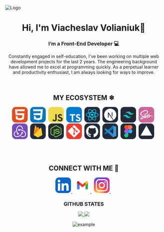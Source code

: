 ![Logo](https://user-images.githubusercontent.com/87828904/210168151-ff080cf5-5cd1-49ea-a049-579d09aa5b82.png)

<h1 align="center">Hi, I'm Viacheslav Volianiuk👋</h1>
<h3 align="center">I’m a Front-End Developer 💻</h3>

<p align="center">
Constantly engaged in self-education, I've been working on multiple web development projects for the last 2 years. The engineering background have allowed me to excel at programming quickly. As a perpetual learner and productivity enthusiast, I am always looking for ways to improve.
</p>

<br />

<h2 align="center">MY ECOSYSTEM ❄</h2>

<div align="center">

<img src="https://github.com/tandpfun/skill-icons/blob/main/icons/HTML.svg" alt="HTML" width="50px" />&nbsp;
<img src="https://github.com/tandpfun/skill-icons/blob/main/icons/CSS.svg" alt="CSS" width="50px" />&nbsp;
<img src="https://github.com/tandpfun/skill-icons/blob/main/icons/JavaScript.svg" alt="javascript" width="50px" />&nbsp;
<img src="https://github.com/tandpfun/skill-icons/blob/main/icons/TypeScript.svg" alt="TypeScript" width="50px" />&nbsp;
<img src="https://github.com/tandpfun/skill-icons/blob/main/icons/React-Dark.svg" alt="Reactjs" width="50px" />&nbsp;
<img src="https://github.com/tandpfun/skill-icons/blob/main/icons/NextJS-Dark.svg" alt="Nextjs" width="50px" />&nbsp;
<img src="https://github.com/tandpfun/skill-icons/blob/main/icons/TailwindCSS-Dark.svg" alt="Tailwind" width="50px" />&nbsp;
<img src="https://github.com/tandpfun/skill-icons/blob/main/icons/Sass.svg" alt="SCSS" width="50px" />&nbsp;
<img src="https://github.com/tandpfun/skill-icons/blob/main/icons/Redux.svg" alt="Redux" width="50px" />&nbsp;
<img src="https://github.com/tandpfun/skill-icons/blob/main/icons/Firebase-Dark.svg" alt="Firebase" width="50px" />&nbsp;
<img src="https://github.com/tandpfun/skill-icons/blob/main/icons/NodeJS-Dark.svg" alt="Node.js" width="50px" />&nbsp;
<img src="https://github.com/tandpfun/skill-icons/blob/main/icons/Git.svg" alt="Git" width="50px" />&nbsp;
<img src="https://github.com/tandpfun/skill-icons/blob/main/icons/Github-Dark.svg" alt="Github" width="50px" />&nbsp;
<img src="https://github.com/tandpfun/skill-icons/blob/main/icons/VSCode-Dark.svg" alt="VScode" width="50px" />&nbsp;
<img src="https://github.com/tandpfun/skill-icons/blob/main/icons/Figma-Dark.svg" alt="Figma" width="50px" />&nbsp;
<img src="https://github.com/tandpfun/skill-icons/blob/main/icons/Vercel-Dark.svg" alt="Vercel" width="50px" />&nbsp;

</div>

<br />
<br />

<h2 align="center">CONNECT WITH ME 💬</h2>
<div align="center">
    <a  href="https://www.linkedin.com/in/viacheslav-volianiuk/" target="_blank">
      <img src="https://github.com/tandpfun/skill-icons/blob/main/icons/LinkedIn.svg" alt="Twitter" width="50px" />
    </a>&nbsp;
    <a href="mailto:viacheslav.volianiuk@gmail.com" target="_blank">
     <img src="https://github.com/edent/SuperTinyIcons/blob/master/images/svg/gmail.svg" alt="In" width="50px" />
    </a>&nbsp;
    <a href="https://www.instagram.com/slava_volya/" target="_blank">
     <img src="https://github.com/tandpfun/skill-icons/blob/main/icons/Instagram.svg" alt="In" width="50px" />
    </a>&nbsp;
 
</div>

<br />

<div align="center">
<h3 align="center" style="margin: 5px 10px;">GITHUB STATES</h3>

<p align="center">
  <a href="https://github.com/ViacheslavVolianiuk">
  <img width="49.5%" src="https://github-readme-stats.vercel.app/api?username=ViacheslavVolianiuk&show_icons=true&theme=dark&hide_border=true&icon_color=68ACFE" />
  <img width="49.5%" src="https://github-readme-streak-stats.herokuapp.com/?user=ViacheslavVolianiuk&theme=dark&hide_border=true&ring=68ACFE&fire=FFC400&currStreakLabel=68ACFE" />
  </a>
</p>
</div

<br/>

<!-- [![Viacheslav Volianiuk's Contribution Graph](https://activity-graph.herokuapp.com/graph?username=ViacheslavVolianiuk&hide_border=true&bg_color=151515&color=fff&line=68ACFE&point=68ACFE)](https://github.com/ViacheslavVolianiuk) -->

<p align="center">
  <img  src="https://github.com/ViacheslavVolianiuk/ViacheslavVolianiuk/blob/output/github-contribution-grid-snake.svg"
    alt="example" />
</p>

